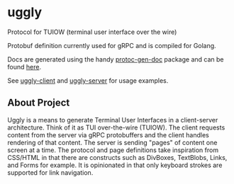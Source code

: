# uggly
Protocol for TUIOW (terminal user interface over the wire)

Protobuf definition currently used for gRPC and is compiled for Golang.

Docs are generated using the handy [protoc-gen-doc](https://github.com/pseudomuto/protoc-gen-doc) package and can be found [here](./doc).

See [uggly-client](https://github.com/rendicott/uggly-client) and [uggly-server](https://github.com/rendicott/uggly-server) for usage examples.

## About Project
Uggly is a means to generate Terminal User Interfaces in a client-server architecture. Think of it as TUI over-the-wire (TUIOW). The client requests content from the server via gRPC protobuffers and the client handles rendering of that content. The server is sending "pages" of content one screen at a time. The protocol and page definitions take inspiration from CSS/HTML in that there are constructs such as DivBoxes, TextBlobs, Links, and Forms for example. It is opinionated in that only keyboard strokes are supported for link navigation.
